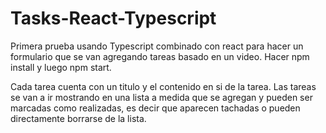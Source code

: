 # Tasks-React-Typescript
Primera prueba usando Typescript combinado con react para hacer un formulario que se van agregando tareas basado en un video.
Hacer npm install y luego npm start.

Cada tarea cuenta con un titulo y el contenido en si de la tarea. Las tareas se van a ir mostrando en una lista a medida que se agregan y pueden ser marcadas como realizadas, es decir que aparecen tachadas o pueden directamente borrarse de la lista.
